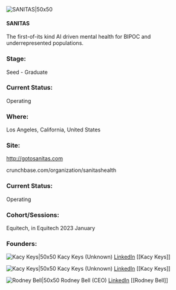 

![SANITAS|50x50](https://res.cloudinary.com/crunchbase-production/image/upload/cg7u72bjt6pqrg6brve5)

#### SANITAS
The first-of-its kind AI driven mental health for BIPOC and underrepresented populations.

### Stage: 
Seed - Graduate 

### Current Status: 
Operating

### Where:
Los Angeles, California, United States

### Site:
http://gotosanitas.com



crunchbase.com/organization/sanitashealth

### Current Status: 
Operating

### Cohort/Sessions: 
Equitech, in Equitech 2023 January

### Founders: 

![Kacy Keys|50x50]() Kacy Keys (Unknown) [LinkedIn](https://linkedin.com/in/kacy-keys-25120811) [[Kacy Keys]]

![Kacy Keys|50x50]() Kacy Keys (Unknown) [LinkedIn](https://linkedin.com/in/kacy-keys-25120811) [[Kacy Keys]]

![Rodney Bell|50x50]() Rodney Bell (CEO) [LinkedIn](https://linkedin.com/in/rodneybell1) [[Rodney Bell]]


